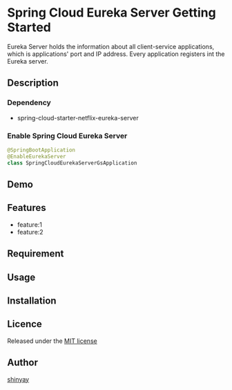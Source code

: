 # Spring Cloud Eureka Server Getting Started

Eureka Server holds the information about all client-service applications, which is applications' port and IP address. Every application registers int the Eureka server.

## Description
### Dependency
- spring-cloud-starter-netflix-eureka-server

### Enable Spring Cloud Eureka Server
```kotlin
@SpringBootApplication
@EnableEurekaServer
class SpringCloudEurekaServerGsApplication
```

## Demo

## Features

- feature:1
- feature:2

## Requirement

## Usage

## Installation

## Licence

Released under the [MIT license](https://gist.githubusercontent.com/shinyay/56e54ee4c0e22db8211e05e70a63247e/raw/34c6fdd50d54aa8e23560c296424aeb61599aa71/LICENSE)

## Author

[shinyay](https://github.com/shinyay)

